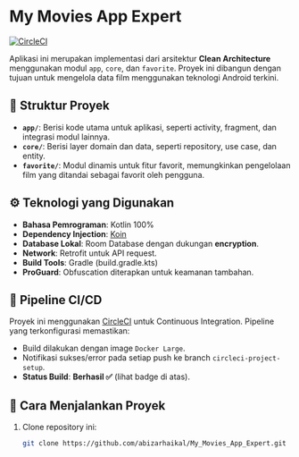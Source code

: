 # My Movies App Expert

[![CircleCI](https://dl.circleci.com/status-badge/img/gh/abizarhaikal/My_Movies_App_Expert/tree/master.svg?style=svg&circle-token=CCIPRJ_6iAgcCd6LwSn4Nk6npaYot_719bdd01878a06988bab58af99998e027c81a495)](https://dl.circleci.com/status-badge/redirect/gh/abizarhaikal/My_Movies_App_Expert/tree/master)


Aplikasi ini merupakan implementasi dari arsitektur **Clean Architecture** menggunakan modul `app`, `core`, dan `favorite`. Proyek ini dibangun dengan tujuan untuk mengelola data film menggunakan teknologi Android terkini.

## 📂 Struktur Proyek

- **`app/`**: Berisi kode utama untuk aplikasi, seperti activity, fragment, dan integrasi modul lainnya.
- **`core/`**: Berisi layer domain dan data, seperti repository, use case, dan entity.
- **`favorite/`**: Modul dinamis untuk fitur favorit, memungkinkan pengelolaan film yang ditandai sebagai favorit oleh pengguna.

## ⚙️ Teknologi yang Digunakan

- **Bahasa Pemrograman**: Kotlin 100%
- **Dependency Injection**: [Koin](https://insert-link)
- **Database Lokal**: Room Database dengan dukungan **encryption**.
- **Network**: Retrofit untuk API request.
- **Build Tools**: Gradle (build.gradle.kts)
- **ProGuard**: Obfuscation diterapkan untuk keamanan tambahan.

## 🚀 Pipeline CI/CD

Proyek ini menggunakan [CircleCI](https://circleci.com/) untuk Continuous Integration. Pipeline yang terkonfigurasi memastikan:
- Build dilakukan dengan image `Docker Large`.
- Notifikasi sukses/error pada setiap push ke branch `circleci-project-setup`.
- **Status Build**: **Berhasil ✅** (lihat badge di atas).

## 📑 Cara Menjalankan Proyek

1. Clone repository ini:
   ```bash
   git clone https://github.com/abizarhaikal/My_Movies_App_Expert.git
